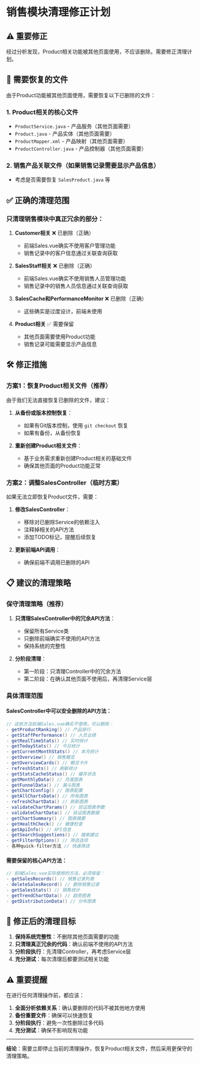 # 销售模块清理修正计划

## ⚠️ 重要修正

经过分析发现，Product相关功能被其他页面使用，不应该删除。需要修正清理计划。

## 🔄 需要恢复的文件

由于Product功能被其他页面使用，需要恢复以下已删除的文件：

### 1. Product相关的核心文件
- `ProductService.java` - 产品服务（其他页面需要）
- `Product.java` - 产品实体（其他页面需要）
- `ProductMapper.xml` - 产品映射（其他页面需要）
- `ProductController.java` - 产品控制器（其他页面需要）

### 2. 销售产品关联文件（如果销售记录需要显示产品信息）
- 考虑是否需要恢复 `SalesProduct.java` 等

## ✅ 正确的清理范围

### 只清理销售模块中真正冗余的部分：

1. **Customer相关** ❌ 已删除（正确）
   - 前端Sales.vue确实不使用客户管理功能
   - 销售记录中的客户信息通过关联查询获取

2. **SalesStaff相关** ❌ 已删除（正确）
   - 前端Sales.vue确实不使用销售人员管理功能
   - 销售记录中的销售人员信息通过关联查询获取

3. **SalesCache和PerformanceMonitor** ❌ 已删除（正确）
   - 这些确实是过度设计，前端未使用

4. **Product相关** ✅ 需要保留
   - 其他页面需要使用Product功能
   - 销售记录可能需要显示产品信息

## 🛠️ 修正措施

### 方案1：恢复Product相关文件（推荐）

由于我们无法直接恢复已删除的文件，建议：

1. **从备份或版本控制恢复**：
   - 如果有Git版本控制，使用 `git checkout` 恢复
   - 如果有备份，从备份恢复

2. **重新创建Product相关文件**：
   - 基于业务需求重新创建Product相关的基础文件
   - 确保其他页面的Product功能正常

### 方案2：调整SalesController（临时方案）

如果无法立即恢复Product文件，需要：

1. **修改SalesController**：
   - 移除对已删除Service的依赖注入
   - 注释掉相关的API方法
   - 添加TODO标记，提醒后续恢复

2. **更新前端API调用**：
   - 确保前端不调用已删除的API

## 📋 建议的清理策略

### 保守清理策略（推荐）

1. **只清理SalesController中的冗余API方法**：
   - 保留所有Service类
   - 只删除前端确实不使用的API方法
   - 保持系统的完整性

2. **分阶段清理**：
   - 第一阶段：只清理Controller中的冗余方法
   - 第二阶段：在确认其他页面不使用后，再清理Service层

### 具体清理范围

#### SalesController中可以安全删除的API方法：

```java
// 这些方法前端Sales.vue确实不使用，可以删除：
- getProductRanking() // 产品排行
- getStaffPerformance() // 人员业绩  
- getRealTimeStats() // 实时统计
- getTodayStats() // 今日统计
- getCurrentMonthStats() // 本月统计
- getOverview() // 销售概览
- getOverviewCards() // 概览卡片
- refreshStats() // 刷新统计
- getStatsCacheStatus() // 缓存状态
- getMonthlyData() // 月度图表
- getFunnelData() // 漏斗图表
- getChartConfig() // 图表配置
- getAllChartsData() // 所有图表
- refreshChartData() // 刷新图表
- validateChartParams() // 验证图表参数
- validateChartData() // 验证图表数据
- getChartSummary() // 图表摘要
- getHealthCheck() // 健康检查
- getApiInfo() // API信息
- getSearchSuggestions() // 搜索建议
- getFilterOptions() // 筛选选项
- 各种quick-filter方法 // 快速筛选
```

#### 需要保留的核心API方法：

```java
// 前端Sales.vue实际使用的方法，必须保留：
- getSalesRecords() // 销售记录列表
- deleteSalesRecord() // 删除销售记录
- getSalesStats() // 销售统计
- getTrendChartData() // 趋势图表
- getDistributionData() // 分布图表
```

## 🎯 修正后的清理目标

1. **保持系统完整性**：不删除其他页面需要的功能
2. **只清理真正冗余的代码**：确认前端不使用的API方法
3. **分阶段执行**：先清理Controller，再考虑Service层
4. **充分测试**：每次清理后都要测试相关功能

## ⚠️ 重要提醒

在进行任何清理操作前，都应该：

1. **全面分析依赖关系**：确认要删除的代码不被其他地方使用
2. **备份重要文件**：确保可以快速恢复
3. **分阶段执行**：避免一次性删除过多代码
4. **充分测试**：确保不影响现有功能

---

**结论**：需要立即停止当前的清理操作，恢复Product相关文件，然后采用更保守的清理策略。